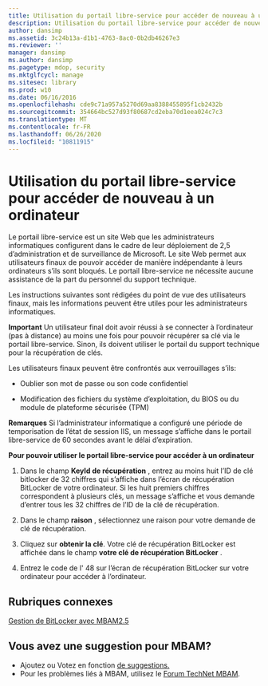 ```yaml
---
title: Utilisation du portail libre-service pour accéder de nouveau à un ordinateur
description: Utilisation du portail libre-service pour accéder de nouveau à un ordinateur
author: dansimp
ms.assetid: 3c24b13a-d1b1-4763-8ac0-0b2db46267e3
ms.reviewer: ''
manager: dansimp
ms.author: dansimp
ms.pagetype: mdop, security
ms.mktglfcycl: manage
ms.sitesec: library
ms.prod: w10
ms.date: 06/16/2016
ms.openlocfilehash: cde9c71a957a5270d69aa8388455895f1cb2432b
ms.sourcegitcommit: 354664bc527d93f80687cd2eba70d1eea024c7c3
ms.translationtype: MT
ms.contentlocale: fr-FR
ms.lasthandoff: 06/26/2020
ms.locfileid: "10811915"
---
```

# Utilisation du portail libre-service pour accéder de nouveau à un ordinateur


Le portail libre-service est un site Web que les administrateurs informatiques configurent dans le cadre de leur déploiement de 2,5 d’administration et de surveillance de Microsoft. Le site Web permet aux utilisateurs finaux de pouvoir accéder de manière indépendante à leurs ordinateurs s’ils sont bloqués. Le portail libre-service ne nécessite aucune assistance de la part du personnel du support technique.

Les instructions suivantes sont rédigées du point de vue des utilisateurs finaux, mais les informations peuvent être utiles pour les administrateurs informatiques.

**Important**  Un utilisateur final doit avoir réussi à se connecter à l’ordinateur (pas à distance) au moins une fois pour pouvoir récupérer sa clé via le portail libre-service. Sinon, ils doivent utiliser le portail du support technique pour la récupération de clés.

 

Les utilisateurs finaux peuvent être confrontés aux verrouillages s’ils:

-   Oublier son mot de passe ou son code confidentiel

-   Modification des fichiers du système d’exploitation, du BIOS ou du module de plateforme sécurisée (TPM)

**Remarques**  Si l’administrateur informatique a configuré une période de temporisation de l’état de session IIS, un message s’affiche dans le portail libre-service de 60 secondes avant le délai d’expiration.

 

**Pour pouvoir utiliser le portail libre-service pour accéder à un ordinateur**

1.  Dans le champ **KeyId de récupération** , entrez au moins huit l’ID de clé bitlocker de 32 chiffres qui s’affiche dans l’écran de récupération BitLocker de votre ordinateur. Si les huit premiers chiffres correspondent à plusieurs clés, un message s’affiche et vous demande d’entrer tous les 32 chiffres de l’ID de la clé de récupération.

2.  Dans le champ **raison** , sélectionnez une raison pour votre demande de clé de récupération.

3.  Cliquez sur **obtenir la clé**. Votre clé de récupération BitLocker est affichée dans le champ **votre clé de récupération BitLocker** .

4.  Entrez le code de l' 48 sur l’écran de récupération BitLocker sur votre ordinateur pour accéder à l’ordinateur.



## Rubriques connexes


[Gestion de BitLocker avec MBAM2.5](performing-bitlocker-management-with-mbam-25.md)

 
## Vous avez une suggestion pour MBAM?
- Ajoutez ou Votez en fonction [de suggestions.](http://mbam.uservoice.com/forums/268571-microsoft-bitlocker-administration-and-monitoring) 
- Pour les problèmes liés à MBAM, utilisez le [Forum TechNet MBAM](https://social.technet.microsoft.com/Forums/home?forum=mdopmbam).
 





